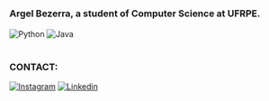 ### Argel Bezerra, a student of Computer Science at UFRPE.

<div style="display: inline_block">
  <img align="center" alt="Python" src="https://img.shields.io/badge/Python-14354C?style=for-the-badge&logo=python&logoColor=white" />
  <img align="center" alt="Java" src=	"https://img.shields.io/badge/Java-ED8B00?style=for-the-badge&logo=openjdk&logoColor=white" />
</div><br/>


### CONTACT:

[![Instagram](https://img.shields.io/badge/Instagram-E4405F?style=for-the-badge&logo=instagram&logoColor=white)](https://www.instagram.com/arg_mats/)
[![Linkedin](https://img.shields.io/badge/LinkedIn-0077B5?style=for-the-badge&logo=linkedin&logoColor=white)](https://www.linkedin.com/in/argel-bezerra-936281220/)


<!--
**ArgelBM/ArgelBM** is a ✨ _special_ ✨ repository because its `README.md` (this file) appears on your GitHub profile.

Here are some ideas to get you started:

- 🔭 I’m currently working on ...
- 🌱 I’m currently learning ...
- 👯 I’m looking to collaborate on ...
- 🤔 I’m looking for help with ...
- 💬 Ask me about ...
- 📫 How to reach me: ...
- 😄 Pronouns: ...
- ⚡ Fun fact: ...
-->
